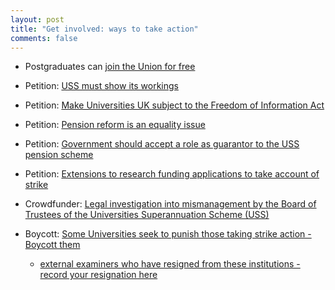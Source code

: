 ```yaml
---
layout: post
title: "Get involved: ways to take action"
comments: false
---
```


* Postgraduates can [join the Union for free](https://www.ucu.org.uk/)

* Petition: [USS must show its workings](https://you.38degrees.org.uk/petitions/uss-must-show-its-workings)

* Petition: [Make Universities UK subject to the Freedom of Information Act](https://petition.parliament.uk/petitions/214119)

* Petition: [Pension reform is an equality issue](https://platform.organise.org.uk/campaigns/open-letter-to-equality-challenge-unit)

* Petition: [Government should accept a role as guarantor to the USS pension scheme](https://petition.parliament.uk/petitions/214210)


* Petition: [Extensions to research funding applications to take account of strike](http://speakout.web.ucu.org.uk/call-for-deadline-extensions-from-research-funding-bodies/)

* Crowdfunder: [Legal investigation into mismanagement by the Board of Trustees of the Universities Superannuation Scheme (USS)](https://www.crowdjustice.com/case/fightforpensions/)

* Boycott: [Some Universities seek to punish those taking strike action - Boycott them](https://ucustrike.wordpress.com/academic-boycott-list)
	* [external examiners who have resigned from these institutions - record your resignation here](https://docs.google.com/forms/d/e/1FAIpQLSfeAmh0LmNC6HQ08Qa5jTMyqbre7WtJZzEzR8q8Vk5e9r_DDA/viewform)